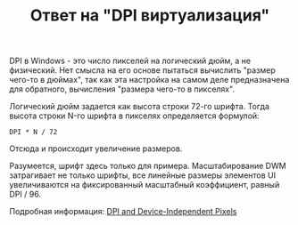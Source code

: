 ﻿---
title: "Ответ на \"DPI виртуализация\""
se.owner.user_id: 240512
se.owner.display_name: "MSDN.WhiteKnight"
se.owner.link: "https://ru.stackoverflow.com/users/240512/msdn-whiteknight"
se.answer_id: 930776
se.question_id: 929479
se.post_type: answer
se.score: 2
se.is_accepted: True
---
<p>DPI в Windows - это число пикселей на логический дюйм, а не физический. Нет смысла на его основе пытаться вычислить "размер чего-то в дюймах", так как эта настройка на самом деле предназначена для обратного, вычисления "размера чего-то в пикселях". </p>

<p>Логический дюйм задается как высота строки 72-го шрифта. Тогда высота строки N-го шрифта в пикселях определяется формулой:</p>

<pre><code>DPI * N / 72
</code></pre>

<p>Отсюда и происходит увеличение размеров. </p>

<p>Разумеется, шрифт здесь только для примера. Масштабирование DWM затрагивает не только шрифты, все линейные размеры элементов UI увеличиваются на фиксированный масштабный коэффициент, равный DPI / 96. </p>

<p>Подробная информация: <a href="https://docs.microsoft.com/en-us/windows/desktop/learnwin32/dpi-and-device-independent-pixels" rel="nofollow noreferrer">DPI and Device-Independent Pixels</a></p>
